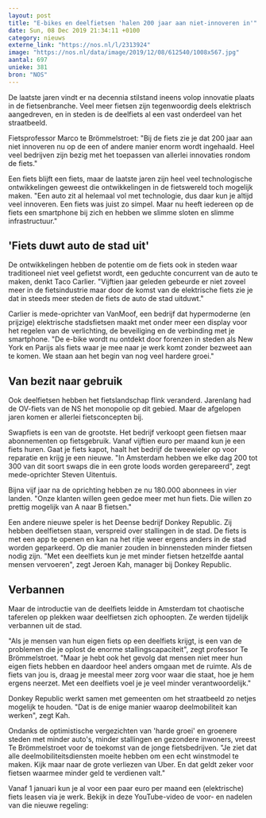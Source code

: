 ```yaml
---
layout: post
title: "E-bikes en deelfietsen 'halen 200 jaar aan niet-innoveren in'"
date: Sun, 08 Dec 2019 21:34:11 +0100
category: nieuws
externe_link: "https://nos.nl/l/2313924"
image: "https://nos.nl/data/image/2019/12/08/612540/1008x567.jpg"
aantal: 697
unieke: 381
bron: "NOS"
---
```


<p>De laatste jaren vindt er na decennia stilstand ineens volop innovatie plaats in de fietsenbranche. Veel meer fietsen zijn tegenwoordig deels elektrisch aangedreven, en in steden is de deelfiets al een vast onderdeel van het straatbeeld.</p>
<p>Fietsprofessor Marco te Brömmelstroet: "Bij de fiets zie je dat 200 jaar aan niet innoveren nu op de een of andere manier enorm wordt ingehaald. Heel veel bedrijven zijn bezig met het toepassen van allerlei innovaties rondom de fiets."</p>
<p>Een fiets blijft een fiets, maar de laatste jaren zijn heel veel technologische ontwikkelingen geweest die ontwikkelingen in de fietswereld toch mogelijk maken. "Een auto zit al helemaal vol met technologie, dus daar kun je altijd veel innoveren. Een fiets was juist zo simpel. Maar nu heeft iedereen op de fiets een smartphone bij zich en hebben we slimme sloten en slimme infrastructuur."</p>
<h2>'Fiets duwt auto de stad uit'</h2>
<p>De ontwikkelingen hebben de potentie om de fiets ook in steden waar traditioneel niet veel gefietst wordt, een geduchte concurrent van de auto te maken, denkt Taco Carlier. "Vijftien jaar geleden gebeurde er niet zoveel meer in de fietsindustrie maar door de komst van de elektrische fiets zie je dat in steeds meer steden de fiets de auto de stad uitduwt."</p>
<p>Carlier is mede-oprichter van VanMoof, een bedrijf dat hypermoderne (en prijzige) elektrische stadsfietsen maakt met onder meer een display voor het regelen van de verlichting, de beveiliging en de verbinding met je smartphone. "De e-bike wordt nu ontdekt door forenzen in steden als New York en Parijs als fiets waar je mee naar je werk komt zonder bezweet aan te komen. We staan aan het begin van nog veel hardere groei."</p>
<h2>Van bezit naar gebruik</h2>
<p>Ook deelfietsen hebben het fietslandschap flink veranderd. Jarenlang had de OV-fiets van de NS het monopolie op dit gebied. Maar de afgelopen jaren komen er allerlei fietsconcepten bij.</p>
<p>Swapfiets is een van de grootste. Het bedrijf verkoopt geen fietsen maar abonnementen op fietsgebruik. Vanaf vijftien euro per maand kun je een fiets huren. Gaat je fiets kapot, haalt het bedrijf de tweewieler op voor reparatie en krijg je een nieuwe. "In Amsterdam hebben we elke dag 200 tot 300 van dit soort swaps die in een grote loods worden gerepareerd", zegt mede-oprichter Steven Uitentuis.</p>
<p>Bijna vijf jaar na de oprichting hebben ze nu 180.000 abonnees in vier landen. "Onze klanten willen geen gedoe meer met hun fiets. Die willen zo prettig mogelijk van A naar B fietsen."</p>
<p>Een andere nieuwe speler is het Deense bedrijf Donkey Republic. Zij hebben deelfietsen staan, verspreid over stallingen in de stad. De fiets is met een app te openen en kan na het ritje weer ergens anders in de stad worden geparkeerd. Op die manier zouden in binnensteden minder fietsen nodig zijn. "Met een deelfiets kun je met minder fietsen hetzelfde aantal mensen vervoeren", zegt Jeroen Kah, manager bij Donkey Republic.</p>
<h2>Verbannen</h2>
<p>Maar de introductie van de deelfiets leidde in Amsterdam tot chaotische taferelen op plekken waar deelfietsen zich ophoopten. Ze werden tijdelijk verbannen uit de stad.</p>
<p>"Als je mensen van hun eigen fiets op een deelfiets krijgt, is een van de problemen die je oplost de enorme stallingscapaciteit", zegt professor Te Brömmelstroet. "Maar je hebt ook het gevolg dat mensen niet meer hun eigen fiets hebben en daardoor heel anders omgaan met de ruimte. Als de fiets van jou is, draag je meestal meer zorg voor waar die staat, hoe je hem ergens neerzet. Met een deelfiets voel je je veel minder verantwoordelijk."</p>
<p>Donkey Republic werkt samen met gemeenten om het straatbeeld zo netjes mogelijk te houden. "Dat is de enige manier waarop deelmobiliteit kan werken", zegt Kah.</p>
<p>Ondanks de optimistische vergezichten van 'harde groei' en groenere steden met minder auto's, minder stallingen en gezondere inwoners, vreest Te Brömmelstroet voor de toekomst van de jonge fietsbedrijven. "Je ziet dat alle deelmobiliteitsdiensten moeite hebben om een echt winstmodel te maken. Kijk maar naar de grote verliezen van Uber. En dat geldt zeker voor fietsen waarmee minder geld te verdienen valt."</p>
<p>Vanaf 1 januari kun je al voor een paar euro per maand een (elektrische) fiets leasen via je werk. Bekijk in deze YouTube-video de voor- en nadelen van die nieuwe regeling:</p>
